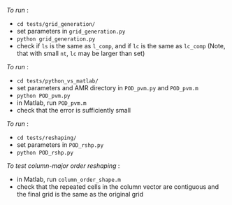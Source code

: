 _To run_ : 
- `cd tests/grid_generation/`
- set parameters in `grid_generation.py`
- `python grid_generation.py`
- check if `ls` is the same as `l_comp`, and if `lc` is the same as `lc_comp` (Note, that with small `nt`, `lc` may be larger than set)



_To run_ : 
- `cd tests/python_vs_matlab/`
- set parameters and AMR directory in `POD_pvm.py` and `POD_pvm.m`
- `python POD_pvm.py`
- in Matlab, run `POD_pvm.m`
- check that the error is sufficiently small


_To run_ : 
- `cd tests/reshaping/`
- set parameters in `POD_rshp.py`
- `python POD_rshp.py`

_To test column-major order reshaping_ :
- in Matlab, run `column_order_shape.m`
- check that the repeated cells in the column vector are contiguous and the final grid is the same as the original grid 